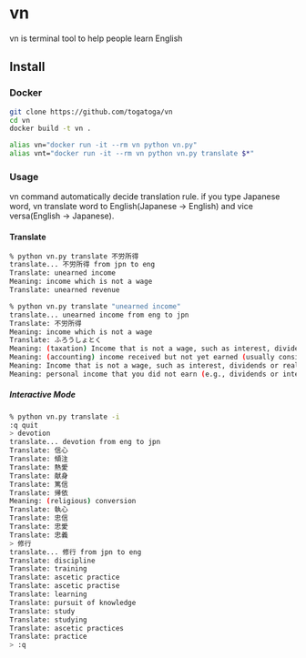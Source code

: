 # vn
vn is terminal tool to help people learn English

## Install

### Docker

```bash
git clone https://github.com/togatoga/vn
cd vn
docker build -t vn .

alias vn="docker run -it --rm vn python vn.py"
alias vnt="docker run -it --rm vn python vn.py translate $*"

```

### Usage

vn command automatically decide translation rule.
if you type Japanese word, vn translate word to English(Japanese -> English) and vice versa(English -> Japanese).
#### Translate

```bash
% python vn.py translate 不労所得
translate... 不労所得 from jpn to eng
Translate: unearned income
Meaning: income which is not a wage
Translate: unearned revenue

% python vn.py translate "unearned income"
translate... unearned income from eng to jpn
Translate: 不労所得
Meaning: income which is not a wage
Translate: ふろうしょとく
Meaning: (taxation) Income that is not a wage, such as interest, dividends or realized capital gains from investments, rent from land or property ownership, and any other income that does not derive from work.
Meaning: (accounting) income received but not yet earned (usually considered a current liability on a company&#39;s balance sheet)
Meaning: Income that is not a wage, such as interest, dividends or realized capital gains from investments, rent from land or property ownership, and any other income that does not derive from work.
Meaning: personal income that you did not earn (e.g., dividends or interest or rent income)

```

##### Interactive Mode
```bash
% python vn.py translate -i
:q quit
> devotion
translate... devotion from eng to jpn
Translate: 信心
Translate: 傾注
Translate: 熱愛
Translate: 献身
Translate: 篤信
Translate: 帰依
Meaning: (religious) conversion
Translate: 執心
Translate: 忠信
Translate: 忠愛
Translate: 忠義
> 修行
translate... 修行 from jpn to eng
Translate: discipline
Translate: training
Translate: ascetic practice
Translate: ascetic practise
Translate: learning
Translate: pursuit of knowledge
Translate: study
Translate: studying
Translate: ascetic practices
Translate: practice
> :q

```
